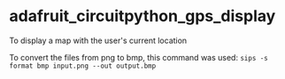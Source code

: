 # adafruit_circuitpython_gps_display
To display a map with the user's current location

To convert the files from png to bmp, this command was used:
`sips -s format bmp input.png --out output.bmp`
